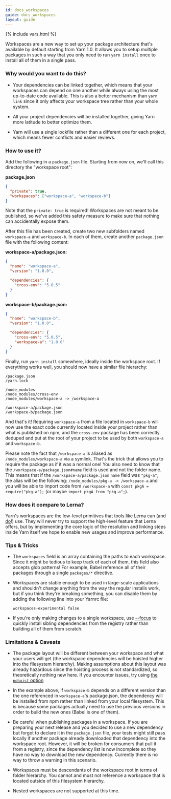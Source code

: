 ```yaml
---
id: docs_workspaces
guide: docs_workspaces
layout: guide
---
```


{% include vars.html %}

Workspaces are a new way to set up your package architecture that's available by default starting from Yarn 1.0. It allows you to setup multiple packages in such a way that you only need to run `yarn install` once to install all of them in a single pass.

### Why would you want to do this? <a class="toc" id="toc-why-would-you-want-to-do-this" href="#toc-why-would-you-want-to-do-this"></a>

- Your dependencies can be linked together, which means that your workspaces can depend on one another while always using the most up-to-date code available. This is also a better mechanism than `yarn link` since it only affects your workspace tree rather than your whole system.

- All your project dependencies will be installed together, giving Yarn more latitude to better optimize them.

- Yarn will use a single lockfile rather than a different one for each project, which means fewer conflicts and easier reviews.

### How to use it? <a class="toc" id="toc-how-to-use-it" href="#toc-how-to-use-it"></a>

Add the following in a `package.json` file. Starting from now on, we'll call this directory the "workspace root":

**package.json**

```json
{
  "private": true,
  "workspaces": ["workspace-a", "workspace-b"]
}
```

Note that the `private: true` is required! Workspaces are not meant to be published, so we've added this safety measure to make sure that nothing can accidentally expose them.

After this file has been created, create two new subfolders named `workspace-a` and `workspace-b`. In each of them, create another `package.json` file with the following content:

**workspace-a/package.json:**

```json
{
  "name": "workspace-a",
  "version": "1.0.0",

  "dependencies": {
    "cross-env": "5.0.5"
  }
}
```

**workspace-b/package.json:**

```json
{
  "name": "workspace-b",
  "version": "1.0.0",

  "dependencies": {
    "cross-env": "5.0.5",
    "workspace-a": "1.0.0"
  }
}
```

Finally, run `yarn install` somewhere, ideally inside the workspace root. If everything works well, you should now have a similar file hierarchy:

```
/package.json
/yarn.lock

/node_modules
/node_modules/cross-env
/node_modules/workspace-a -> /workspace-a

/workspace-a/package.json
/workspace-b/package.json
```

And that's it! Requiring `workspace-a` from a file located in `workspace-b` will now use the exact code currently located inside your project rather than what is published on npm, and the `cross-env` package has been correctly deduped and put at the root of your project to be used by both `workspace-a` and `workspace-b`.

Please note the fact that `/workspace-a` is aliased as `/node_modules/workspace-a` via a symlink.
That's the trick that allows you to require the package as if it was a normal one!
You also need to know that the `/workspace-a/package.json#name` field is used and not the folder name.
This means that if the `/workspace-a/package.json` `name` field was `"pkg-a"`, the alias will be the following:
`/node_modules/pkg-a -> /workspace-a` and you will be able to import code from `/workspace-a` with `const pkgA = require("pkg-a");` (or maybe `import pkgA from "pkg-a";`).

### How does it compare to Lerna? <a class="toc" id="toc-how-does-it-compare-to-lerna" href="#toc-how-does-it-compare-to-lerna"></a>

Yarn's workspaces are the low-level primitives that tools like Lerna can (and [do](https://github.com/lerna/lerna/pull/899)!) use. They will never try to support the high-level feature that Lerna offers, but by implementing the core logic of the resolution and linking steps inside Yarn itself we hope to enable new usages and improve performance.

### Tips & Tricks <a class="toc" id="toc-tips-tricks" href="#toc-tips-tricks"></a>

- The `workspaces` field is an array containing the paths to each workspace. Since it might be tedious to keep track of each of them, this field also accepts glob patterns! For example, Babel reference all of their packages through a single `packages/*` directive.

- Workspaces are stable enough to be used in large-scale applications and shouldn't change anything from the way the regular installs work, but if you think they're breaking something, you can disable them by adding the following line into your Yarnrc file:

  ```
  workspaces-experimental false
  ```

- If you're only making changes to a single workspace, use [--focus](/blog/2018/05/18/focused-workspaces) to quickly install sibling dependencies from the registry rather than building all of them from scratch.

### Limitations & Caveats <a class="toc" id="toc-limitations-caveats" href="#toc-limitations-caveats"></a>

- The package layout will be different between your workspace and what your users will get (the workspace dependencies will be hoisted higher into the filesystem hierarchy). Making assumptions about this layout was already hazardous since the hoisting process is not standardized, so theoretically nothing new here. If you encounter issues, try using [the `nohoist` option](/blog/2018/02/15/nohoist/)

- In the example above, if `workspace-b` depends on a different version than the one referenced in `workspace-a`'s package.json, the dependency will be installed from npm rather than linked from your local filesystem. This is because some packages actually need to use the previous versions in order to build the new ones (Babel is one of them).

- Be careful when publishing packages in a workspace. If you are preparing your next release and you decided to use a new dependency but forgot to declare it in the `package.json` file, your tests might still pass locally if another package already downloaded that dependency into the workspace root. However, it will be broken for consumers that pull it from a registry, since the dependency list is now incomplete so they have no way to download the new dependency. Currently there is no way to throw a warning in this scenario.

- Workspaces must be descendants of the workspace root in terms of folder hierarchy. You cannot and must not reference a workspace that is located outside of this filesystem hierarchy.

- Nested workspaces are not supported at this time.
